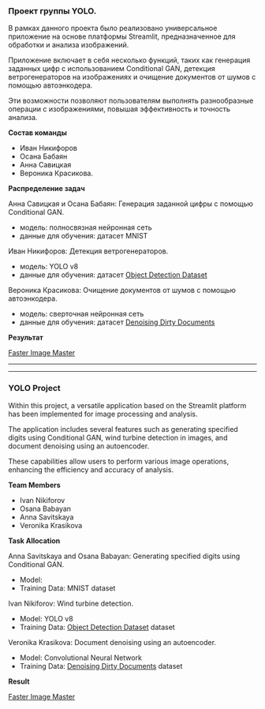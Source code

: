 ### Проект группы YOLO.

В рамках данного проекта было реализовано универсальное приложение на основе платформы Streamlit, предназначенное для обработки и анализа изображений. 

Приложение включает в себя несколько функций, таких как генерация заданных цифр с использованием Conditional GAN, детекция ветрогенераторов на изображениях и очищение документов от шумов с помощью автоэнкодера. 

Эти возможности позволяют пользователям выполнять разнообразные операции с изображениями, повышая эффективность и точность анализа.


**Состав команды**

 - Иван Никифоров
 - Осана Бабаян
 - Анна Савицкая
 - Вероника Красикова.


**Распределение задач**

Анна Савицкая и Осана Бабаян: Генерация заданной цифры с помощью Conditional GAN.

- модель: полносвязная нейронная сеть
- данные для обучения: датасет MNIST

Иван Никифоров: Детекция ветрогенераторов.

- модель: YOLO v8
- данные для обучения: датасет [Object Detection Dataset](https://www.kaggle.com/datasets/kylegraupe/wind-turbine-image-dataset-for-computer-vision)

Вероника Красикова: Очищение документов от шумов с помощью автоэнкодера.

- модель: сверточная нейронная сеть
- данные для обучения: датасет [Denoising Dirty Documents](https://www.kaggle.com/c/denoising-dirty-documents/data)

**Результат**

[Faster Image Master](https://kefkefkefkef-cv-project-main-app-s65e57.streamlit.app/)

***********
***********

### YOLO Project

Within this project, a versatile application based on the Streamlit platform has been implemented for image processing and analysis.

The application includes several features such as generating specified digits using Conditional GAN, wind turbine detection in images, and document denoising using an autoencoder.

These capabilities allow users to perform various image operations, enhancing the efficiency and accuracy of analysis.

**Team Members**

 - Ivan Nikiforov
 - Osana Babayan
 - Anna Savitskaya
 - Veronika Krasikova

**Task Allocation**

Anna Savitskaya and Osana Babayan: Generating specified digits using Conditional GAN.

- Model:
- Training Data: MNIST dataset

Ivan Nikiforov: Wind turbine detection.

- Model: YOLO v8
- Training Data: [Object Detection Dataset](https://www.kaggle.com/datasets/kylegraupe/wind-turbine-image-dataset-for-computer-vision) dataset

Veronika Krasikova: Document denoising using an autoencoder.

- Model: Convolutional Neural Network
- Training Data: [Denoising Dirty Documents](https://www.kaggle.com/c/denoising-dirty-documents/data) dataset

**Result**

[Faster Image Master](https://kefkefkefkef-cv-project-main-app-s65e57.streamlit.app/)
